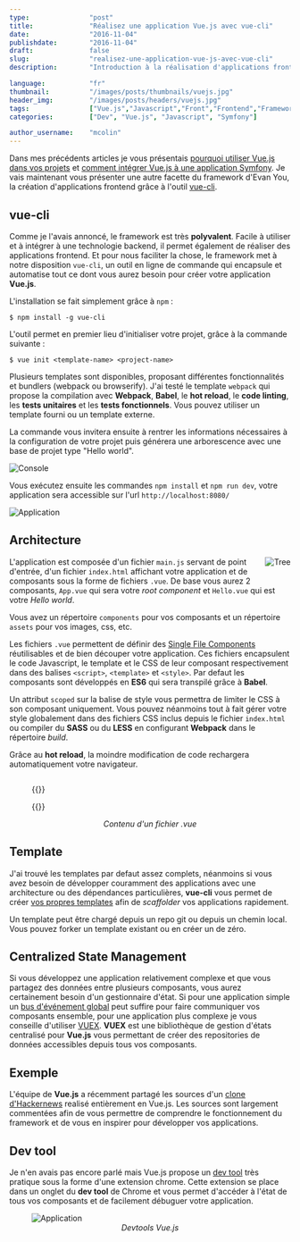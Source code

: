 ```yaml
---
type:               "post"
title:              "Réalisez une application Vue.js avec vue-cli"
date:               "2016-11-04"
publishdate:        "2016-11-04"
draft:              false
slug:               "realisez-une-application-vue-js-avec-vue-cli"
description:        "Introduction à la réalisation d'applications frontend avec Vue.js et vue-cli."

language:           "fr"
thumbnail:          "/images/posts/thumbnails/vuejs.jpg"
header_img:         "/images/posts/headers/vuejs.jpg"
tags:               ["Vue.js","Javascript","Front","Frontend","Framework"]
categories:         ["Dev", "Vue.js", "Javascript", "Symfony"]

author_username:    "mcolin"
---
```


Dans mes précédents articles je vous présentais [pourquoi utiliser Vue.js dans vos projets](/fr/dev/pourquoi-devriez-vous-utiliser-vue-js-dans-vos-projets/) et [comment intégrer Vue.js à une application Symfony](/fr/dev/comment-integrer-vue-js-application-symfony/). Je vais maintenant vous présenter une autre facette du framework d'Evan You, la création d'applications frontend grâce à l'outil [vue-cli](https://github.com/vuejs/vue-cli).

## vue-cli

Comme je l'avais annoncé, le framework est très **polyvalent**. Facile à utiliser et à intégrer à une technologie backend, il permet également de réaliser des applications frontend. Et pour nous faciliter la chose, le framework met à notre disposition ```vue-cli```, un outil en ligne de commande qui encapsule et automatise tout ce dont vous aurez besoin pour créer votre application **Vue.js**.

L'installation se fait simplement grâce à ```npm``` :

```
$ npm install -g vue-cli
```

L'outil permet en premier lieu d'initialiser votre projet, grâce à la commande suivante : 

```
$ vue init <template-name> <project-name>
```

Plusieurs templates sont disponibles, proposant différentes fonctionnalités et bundlers (webpack ou browserify). J'ai testé le template ```webpack``` qui propose la compilation avec **Webpack**, **Babel**, le **hot reload**, le **code linting**, les **tests unitaires** et les **tests fonctionnels**. Vous pouvez utiliser un template fourni ou un template externe.

La commande vous invitera ensuite à rentrer les informations nécessaires à la configuration de votre projet puis générera une arborescence avec une base de projet type "Hello world".

<img src="/images/posts/2016/vuecli-console.jpg" alt="Console" />

Vous exécutez ensuite les commandes ```npm install``` et ```npm run dev```, votre application sera accessible sur l'url ```http://localhost:8080/```

<img src="/images/posts/2016/vuecli-app.jpg" alt="Application" />

## Architecture

<img src="/images/posts/2016/vuecli-tree.jpg" alt="Tree" style="float:right;max-width:30%;margin-left: 20px;margin-bottom: 20px;" />

L'application est composée d'un fichier ```main.js``` servant de point d'entrée, d'un fichier ```index.html``` affichant votre application et de composants sous la forme de fichiers ```.vue```. De base vous aurez 2 composants, ```App.vue``` qui sera votre *root component* et ```Hello.vue``` qui est votre *Hello world*.

Vous avez un répertoire ```components``` pour vos composants et un répertoire ```assets``` pour vos images, css, etc.

Les fichiers ```.vue``` permettent de définir des [Single File Components](https://vuejs.org/guide/single-file-components.html) réutilisables et de bien découper votre application. Ces fichiers encapsulent le code Javascript, le template et le CSS de leur composant respectivement dans des balises ```<script>```, ```<template>``` et ```<style>```. Par defaut les composants sont développés en **ES6** qui sera transpilé grâce à **Babel**.

Un attribut ```scoped``` sur la balise de style vous permettra de limiter le CSS à son composant uniquement. Vous pouvez néanmoins tout à fait gérer votre style globalement dans des fichiers CSS inclus depuis le fichier ```index.html``` ou compiler du **SASS** ou du **LESS** en configurant **Webpack** dans le répertoire *build*.

Grâce au **hot reload**, la moindre modification de code rechargera automatiquement votre navigateur.

<div style="clear:both;"></div>

<figure>
{{<highlight html>}}
<template>
    <div class="hello">
        <h1>{{ msg }}</h1>
    </div>
</template>

<script>
export default {
    name: 'hello',
    data () {
        return {
            msg: 'Welcome to Your Vue.js App'
        }
    }
}
</script>

<style scoped>
h1 {
    font-weight: normal;
}
</style>
{{</highlight>}}
	<figcaption style="text-align: center;font-style: italic;">Contenu d'un fichier .vue</figcaption>
</figure>

## Template

J'ai trouvé les templates par defaut assez complets, néanmoins si vous avez besoin de développer couramment des applications avec une architecture ou des dépendances particulières, **vue-cli** vous permet de créer [vos propres templates](https://github.com/vuejs/vue-cli#custom-templates) afin de *scaffolder* vos applications rapidement. 

Un template peut être chargé depuis un repo git ou depuis un chemin local. Vous pouvez forker un template existant ou en créer un de zéro.

## Centralized State Management

Si vous développez une application relativement complexe et que vous partagez des données entre plusieurs composants, vous aurez certainement besoin d'un gestionnaire d'état. Si pour une application simple un [bus d'événement global](https://vuejs.org/v2/guide/components.html#Non-Parent-Child-Communication) peut suffire pour faire communiquer vos composants ensemble, pour une application plus complexe je vous conseille d'utiliser [VUEX](https://github.com/vuejs/vuex). **VUEX** est une bibliothèque de gestion d'états centralisé pour **Vue.js** vous permettant de créer des repositories de données accessibles depuis tous vos composants.

## Exemple

L'équipe de **Vue.js** a récemment partagé les sources d'un [clone d'Hackernews](https://github.com/vuejs/vue-hackernews-2.0) realisé entièrement en Vue.js. Les sources sont largement commentées afin de vous permettre de comprendre le fonctionnement du framework et de vous en inspirer pour développer vos applications.

## Dev tool

Je n'en avais pas encore parlé mais Vue.js propose un [dev tool](https://github.com/vuejs/vue-devtools) très pratique sous la forme d'une extension chrome. Cette extension se place dans un onglet du **dev tool** de Chrome et vous permet d'accéder à l'état de tous vos composants et de facilement débuguer votre application.

<figure>
	<img src="/images/posts/2016/vuecli-devtool.png" alt="Application" />
	<figcaption style="text-align: center;font-style: italic;">Devtools Vue.js</figcaption>
</figure>
